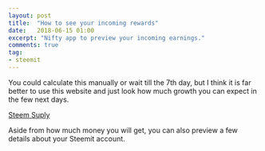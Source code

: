 ```yaml
---
layout: post
title:  "How to see your incoming rewards"
date:   2018-06-15 01:00
excerpt: "Nifty app to preview your incoming earnings."
comments: true
tag:
- steemit 
---
```


You could calculate this manually or wait till the 7th day, but I think it is far better to use this website and just look how much growth you can expect in the few next days. 


[Steem Suply](http://www.steem.supply/)


Aside from how much money you will get, you can also preview a few details about your Steemit account.
